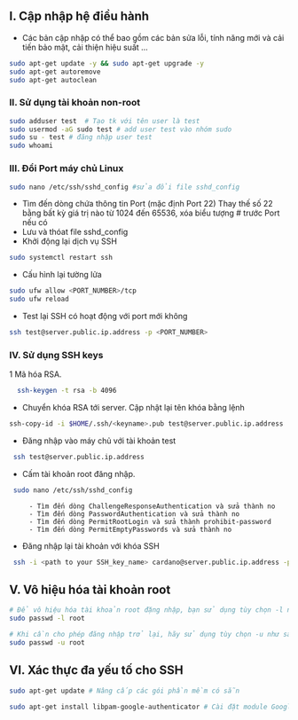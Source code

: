 ## I. Cập nhập hệ điều hành
- Các bản cập nhập có thể bao gồm các bản sửa lỗi, tính năng mới và cải tiến bảo mật, cải thiện hiệu suất ...
```bash
sudo apt-get update -y && sudo apt-get upgrade -y
sudo apt-get autoremove
sudo apt-get autoclean
```
### II. Sử dụng tài khoản non-root
 ```bash
 sudo adduser test  # Tạo tk với tên user là test
 sudo usermod -aG sudo test # add user test vào nhóm sudo
 sudo su - test # đăng nhập user test
 sudo whoami
```
### III. Đổi Port máy chủ Linux
```bash
sudo nano /etc/ssh/sshd_config #sửa đổi file sshd_config
```
  - Tìm đến dòng chứa thông tin Port (mặc định Port 22) Thay thế số 22 bằng bất kỳ giá trị nào từ 1024 đến 65536, xóa biểu tượng # trước Port nếu có
  - Lưu và thóat file sshd_config
  - Khởi động lại dịch vụ SSH
```bash
sudo systemctl restart ssh
```
 - Cấu hình lại tường lửa
```bash
sudo ufw allow <PORT_NUMBER>/tcp
sudo ufw reload
```
  - Test lại SSH có hoạt động với port mới không
```bash
ssh test@server.public.ip.address -p <PORT_NUMBER>
```
### IV. Sử dụng SSH keys
  1 Mã hóa RSA.
```bash
  ssh-keygen -t rsa -b 4096
```
  - Chuyển khóa RSA tới server. Cập nhật lại tên khóa bằng lệnh
```bash
ssh-copy-id -i $HOME/.ssh/<keyname>.pub test@server.public.ip.address
```
  - Đăng nhập vào máy chủ với tài khoản test
```bash
 ssh test@server.public.ip.address
```
  - Cấm tài khoản root đăng nhập.
```bash
 sudo nano /etc/ssh/sshd_config
```
         - Tìm đến dòng ChallengeResponseAuthentication và sửa thành no
         - Tìm đến dòng PasswordAuthentication và sửa thành no
         - Tìm đến dòng PermitRootLogin và sửa thành prohibit-password
         - Tìm đến dòng PermitEmptyPasswords và sửa thành no
  - Đăng nhập lại tài khoản với khóa SSH
```bash
 ssh -i <path to your SSH_key_name> cardano@server.public.ip.address -p <PORT_NUMBER>
```
## V. Vô hiệu hóa tài khoản root
```bash
# Để vô hiệu hóa tài khoản root đặng nhập, bạn sử dụng tùy chọn -l như sau:
sudo passwd -l root
```
```bash
# Khi cần cho phép đăng nhập trở lại, hãy sử dụng tùy chọn -u như sau:
sudo passwd -u root
```
## VI. Xác thực đa yếu tố cho SSH
```bash
sudo apt-get update # Nâng cấp các gói phần mềm có sẵn
```
```bash
sudo apt-get install libpam-google-authenticator # Cài đặt module Google Authentical
```


         






  
